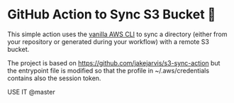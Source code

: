 # GitHub Action to Sync S3 Bucket 🔄

This simple action uses the [vanilla AWS CLI](https://docs.aws.amazon.com/cli/index.html) to sync a directory (either from your repository or generated during your workflow) with a remote S3 bucket.

The project is based on https://github.com/jakejarvis/s3-sync-action but the entrypoint file is modified so that the profile in ~/.aws/credentials contains also the session token.

USE IT @master
